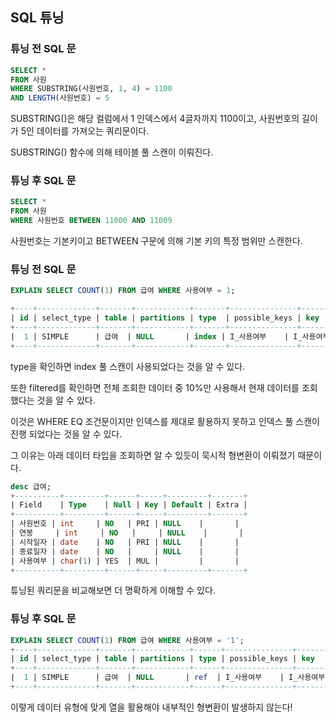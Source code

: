 ## SQL 튜닝

### 튜닝 전 SQL 문

```sql
SELECT *
FROM 사원
WHERE SUBSTRING(사원번호, 1, 4) = 1100
AND LENGTH(사원번호) = 5
```

SUBSTRING()은 해당 컬럼에서 1 인덱스에서 4글자까지 1100이고, 사원번호의 길이가 5인 데이터를 가져오는 쿼리문이다.

SUBSTRING() 함수에 의해 테이블 풀 스캔이 이뤄진다.

### 튜닝 후 SQL 문

```sql
SELECT *
FROM 사원
WHERE 사원번호 BETWEEN 11000 AND 11009
```
사원번호는 기본키이고 BETWEEN 구문에 의해 기본 키의 특정 범위만 스캔한다.

### 튜닝 전 SQL 문

```sql
EXPLAIN SELECT COUNT(1) FROM 급여 WHERE 사용여부 = 1;

+----+-------------+-------+------------+-------+---------------+------------+---------+------+---------+----------+--------------------------+
| id | select_type | table | partitions | type  | possible_keys | key        | key_len | ref  | rows    | filtered | Extra                    |
+----+-------------+-------+------------+-------+---------------+------------+---------+------+---------+----------+--------------------------+
|  1 | SIMPLE      | 급여  | NULL       | index | I_사용여부    | I_사용여부 | 4       | NULL | 2838384 |    10.00 | Using where; Using index |
+----+-------------+-------+------------+-------+---------------+------------+---------+------+---------+----------+--------------------------+
```

type을 확인하면 index 풀 스캔이 사용되었다는 것을 알 수 있다.

또한 filtered를 확인하면 전체 조회한 데이터 중 10%만 사용해서 현재 데이터를 조회 했다는 것을 알 수 있다.

이것은 WHERE EQ 조건문이지만 인덱스를 제대로 활용하지 못하고 인덱스 풀 스캔이 진행 되었다는 것을 알 수 있다.

그 이유는 아래 데이터 타입을 조회하면 알 수 있듯이 묵시적 형변환이 이뤄졌기 때문이다.

```sql
desc 급여;
+----------+---------+------+-----+---------+-------+
| Field    | Type    | Null | Key | Default | Extra |
+----------+---------+------+-----+---------+-------+
| 사원번호 | int     | NO   | PRI | NULL    |       |
| 연봉     | int     | NO   |     | NULL    |       |
| 시작일자 | date    | NO   | PRI | NULL    |       |
| 종료일자 | date    | NO   |     | NULL    |       |
| 사용여부 | char(1) | YES  | MUL |         |       |
+----------+---------+------+-----+---------+-------+
```

튜닝된 쿼리문을 비교해보면 더 명확하게 이해할 수 있다.

### 튜닝 후 SQL 문

```sql
EXPLAIN SELECT COUNT(1) FROM 급여 WHERE 사용여부 = '1';
+----+-------------+-------+------------+------+---------------+------------+---------+-------+-------+----------+-------------+
| id | select_type | table | partitions | type | possible_keys | key        | key_len | ref   | rows  | filtered | Extra       |
+----+-------------+-------+------------+------+---------------+------------+---------+-------+-------+----------+-------------+
|  1 | SIMPLE      | 급여  | NULL       | ref  | I_사용여부    | I_사용여부 | 4       | const | 82824 |   100.00 | Using index |
+----+-------------+-------+------------+------+---------------+------------+---------+-------+-------+----------+-------------+
```

이렇게 데이터 유형에 맞게 열을 활용해야 내부적인 형변환이 발생하지 않는다!
